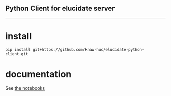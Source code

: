 ## Python Client for elucidate server
------

# install

    pip install git+https://github.com/knaw-huc/elucidate-python-client.git

# documentation

See [the notebooks](https://github.com/knaw-huc/elucidate-python-client/tree/main/notebooks)
